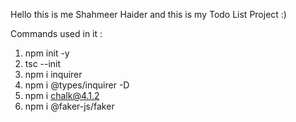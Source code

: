 Hello this is me Shahmeer Haider and this is my Todo List Project :)

Commands used in it :

1. npm init -y
2. tsc --init
3. npm i inquirer
4. npm i @types/inquirer -D
5. npm i chalk@4.1.2
6. npm i @faker-js/faker
